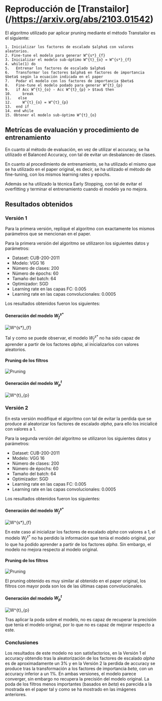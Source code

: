 # Reproducción de [Transtailor] (/https://arxiv.org/abs/2103.01542) 

El algoritmo utilizado par aplicar pruning mediante el método Transtailor es el siguiente:
```
1. Inicializar los factores de escalado $alpha$ con valores aleatorios.
2. Fine-tune el modelo para generar W^{s*}_{f}
3. Inicializar el modelo sub-óptimo W^{t}_{o} = W^{s*}_{f}
4. while(1) do
5.   Entrenar los factores de escalado $alpha$ 
6.   Transformar los factores $alpha$ en factores de importancia $beta$ según la ecuación indicada en el paper
7.   Podar el modelo con los factores de importancia $beta$
8.   Fine-tune el modelo podado para generar W^{t}_{p}
9.   if Acc W^{t}_{o} - Acc W^{t}_{p} > $tau$ then
10.     break
11.   else
12.     W^{t}_{o} = W^{t}_{p}
13.  end if
14. end while
15. Obtener el modelo sub-óptimo W^{t}_{o}
```
## Metrícas de evaluación y procedimiento de entrenamiento
En cuanto al método de evaluación, en vez de utilizar el accuracy, se ha utilizado el Balanced Accuracy, con tal de evitar un desbalanceo de clases. 

En cuanto al procedimiento de entrenamiento, se ha utilizado el mismo que se ha utilizado en el paper original, es decir, se ha utilizado el método de fine-tuning, con los mismos learning rates y epochs.

Además se ha utilizado la técnica Early Stopping, con tal de evitar el overfitting y terminar el entrenamiento cuando el modelo ya no mejora.


## Resultados obtenidos
### Versión 1
Para la primera versión, repliqué el algoritmo con exactamente los mismos parámetros que se mencionan en el paper.

Para la primera versión del algoritmo se utilizaron los siguientes datos y parámetros:
- Dataset: CUB-200-2011
- Modelo: VGG 16
- Número de clases: 200
- Número de épochs: 60
- Tamaño del batch: 64
- Optimizador: SGD
- Learning rate en las capas FC: 0.005
- Learning rate en las capas convolucionales: 0.0005

Los resultados obtenidos fueron los siguientes:

#### Generación del modelo $W^{s*}_{f}$

![W^{s*}_{f}](./Transtailor/img/V1_Wsf.jpg)

Tal y como se puede observar, el modelo $W^{s*}_{f}$ no ha sido capaz de aprender a partir de los factores $alpha$, al inicializarlos con valores aleatorios.

#### Pruning de los filtros

![Pruning](./Transtailor/img/V1_filters.jpg)

#### Generación del modelo $W^{t}_{p}$

![W^{t}_{p}](./Transtailor/img/V1_Wtp.jpg)




### Versión 2
En esta versión modifiqué el algoritmo con tal de evitar la perdida que se produce al aleatorizar los factores de escalado $alpha$, para ello los inicialicé con valores a 1.

Para la segunda versión del algoritmo se utilizaron los siguientes datos y parámetros:
- Dataset: CUB-200-2011
- Modelo: VGG 16
- Número de clases: 200
- Número de épochs: 60
- Tamaño del batch: 64
- Optimizador: SGD
- Learning rate en las capas FC: 0.005
- Learning rate en las capas convolucionales: 0.0005

Los resultados obtenidos fueron los siguientes:

#### Generación del modelo $W^{s*}_{f}$

![W^{s*}_{f}](./Transtailor/img/V2_Wsf.jpg)

En este caso al inicializar los factores de escalado $alpha$ con valores a 1, el modelo $W^{s*}_{f}$ no ha perdido la información que tenía el modelo original, por lo que ha podido aprender a partir de los factores $alpha$. Sin embargo, el modelo no mejora respecto al modelo original.

#### Pruning de los filtros

![Pruning](./Transtailor/img/V2_filters.jpg)

El pruning obtenido es muy similar al obtenido en el paper original, los filtros con mayor poda son los de las últimas capas convolucionales.

#### Generación del modelo $W^{t}_{p}$

![W^{t}_{p}](./Transtailor/img/V2_Wtp.jpg)

Tras aplicar la poda sobre el modelo, no es capaz de recuperar la precisión que tenía el modelo original, por lo que no es capaz de mejorar respecto a este.


### Conclusiones

Los resultados de este modelo no son satisfactorios, en la Versión 1 el accuracy obtendio tras la aleatorización de los factores de escalado $alpha$ es de aproximadamente un 3% y en la Versión 2 la perdida de accuracy se produce tras la transformación a los factores de importancia $beta$, con un accuracy inferior a un 1%.
En ambas versiones, el modelo parece converger, sin embargo no recupera la precisión del modelo original.
La poda de los filtros menos importantes (basados en $beta$) es parecida a la mostrada en el paper tal y como se ha mostrado en las imágenes anteriores.


